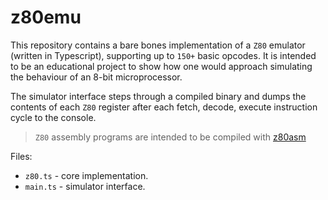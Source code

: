 # z80emu

This repository contains a bare bones implementation of a `Z80` emulator (written in Typescript), supporting up to `150+` basic opcodes. It is intended to be an educational project to show how one would approach simulating the behaviour of an 8-bit microprocessor.

The simulator interface steps through a compiled binary and dumps the contents of each `Z80` register after each fetch, decode, execute instruction cycle to the console.

> `Z80` assembly programs are intended to be compiled with [z80asm](https://www.nongnu.org/z80asm/)

Files:
<br/>
* `z80.ts` - core implementation. <br/>
* `main.ts` - simulator interface.
